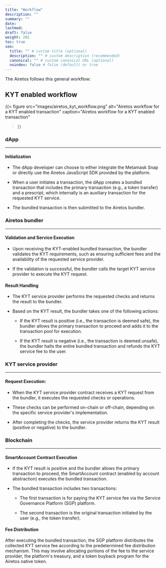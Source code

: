 ```yaml
---
title: "Workflow"
description: ""
summary: ""
date:
lastmod:
draft: false
weight: 202
toc: true
seo:
  title: "" # custom title (optional)
  description: "" # custom description (recommended)
  canonical: "" # custom canonical URL (optional)
  noindex: false # false (default) or true
---
```


The Airetos follows this general workflow:

## KYT enabled workflow

{{< figure
  src="images/airetos_kyt_workflow.png"
  alt="Airetos workflow for a KYT enabled transaction"
  caption="Airetos workflow for a KYT enabled transaction"
>}}

### dApp
---
#### Initialization
- The dApp developer can choose to either integrate the Metamask Snap or directly use the Airetos JavaScript SDK provided by the platform.

- When a user initiates a transaction, the dApp creates a bundled transaction that includes the primary transaction (e.g., a token transfer) and a prescript, which internally is an auxiliary transaction for the requested KYT service.

- The bundled transaction is then submitted to the Airetos bundler.

### Airetos bundler
---
#### Validation and Service Execution
- Upon receiving the KYT-enabled bundled transaction, the bundler validates the KYT requirements, such as ensuring sufficient fees and the availability of the requested service provider.

- If the validation is successful, the bundler calls the target KYT service provider to execute the KYT request.
#### Result Handling
- The KYT service provider performs the requested checks and returns the result to the bundler.

- Based on the KYT result, the bundler takes one of the following actions:

  - If the KYT result is positive (i.e., the transaction is deemed safe), the bundler allows the primary transaction to proceed and adds it to the transaction pool for execution.

  - If the KYT result is negative (i.e., the transaction is deemed unsafe), the bundler halts the entire bundled transaction and refunds the KYT service fee to the user.

### KYT service provider
---
#### Request Execution:
- When the KYT service provider contract receives a KYT request from the bundler, it executes the requested checks or operations.

- These checks can be performed on-chain or off-chain, depending on the specific service provider's implementation.

- After completing the checks, the service provider returns the KYT result (positive or negative) to the bundler.

### Blockchain
---
#### SmartAccount Contract Execution
- If the KYT result is positive and the bundler allows the primary transaction to proceed, the SmartAccount contract (enabled by account abstraction) executes the bundled transaction.
- The bundled transaction includes two transactions:

  - The first transaction is for paying the KYT service fee via the Service Governance Platform (SGP) platform.

  - The second transaction is the original transaction initiated by the user (e.g., the token transfer).

#### Fee Distribution
After executing the bundled transaction, the SGP platform distributes the collected KYT service fee according to the predetermined fee distribution mechanism. This may involve allocating portions of the fee to the service provider, the platform's treasury, and a token buyback program for the Airetos native token.
